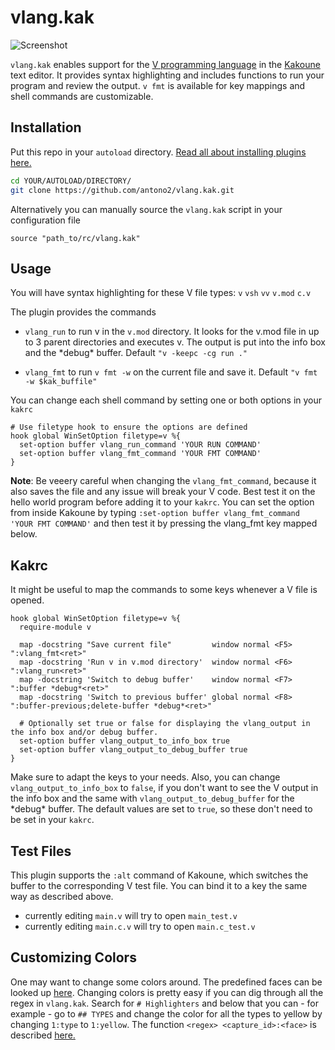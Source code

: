 



# vlang.kak
![Screenshot](https://i.imgur.com/uZ8lCAj.png)

`vlang.kak` enables support for the [V programming language](https://vlang.io/) in the [Kakoune](https://github.com/mawww/kakoune) text editor.
It provides syntax highlighting and includes functions to run your program and review the output.
`v fmt` is available for key mappings and shell commands are customizable.


## Installation

Put this repo in your `autoload` directory. [Read all about installing plugins here.](https://github.com/mawww/kakoune/wiki/Installing-Plugins)

```sh
cd YOUR/AUTOLOAD/DIRECTORY/
git clone https://github.com/antono2/vlang.kak.git
```
Alternatively you can manually source the `vlang.kak` script in your configuration file

```source "path_to/rc/vlang.kak"```


## Usage

You will have syntax highlighting for these V file types:
`v` `vsh` `vv` `v.mod` `c.v`

The plugin provides the commands
-  `vlang_run` to run v in the `v.mod` directory.
 It looks for the v.mod file in up to 3 parent directories and executes v.
 The output is put into the info box and the \*debug\* buffer.
 Default `"v -keepc -cg run ."`
 
- `vlang_fmt` to run `v fmt -w` on the current file and save it.
Default `"v fmt -w $kak_buffile"`

You can change each shell command by setting one or both options in your `kakrc`
```kak
# Use filetype hook to ensure the options are defined
hook global WinSetOption filetype=v %{
  set-option buffer vlang_run_command 'YOUR RUN COMMAND'
  set-option buffer vlang_fmt_command 'YOUR FMT COMMAND'
}
```
**Note**: Be veeery careful when changing the `vlang_fmt_command`, because it also saves the file and any issue will break your V code. Best test it on the hello world program before adding it to your `kakrc`.
You can set the option from inside Kakoune by typing
`:set-option buffer vlang_fmt_command 'YOUR FMT COMMAND'`
and then test it by pressing the vlang_fmt key mapped below.

## Kakrc

It might be useful to map the commands to some keys whenever a V file is opened.

```kak
hook global WinSetOption filetype=v %{
  require-module v
  
  map -docstring "Save current file"         window normal <F5> ":vlang_fmt<ret>"
  map -docstring 'Run v in v.mod directory'  window normal <F6> ":vlang_run<ret>"
  map -docstring 'Switch to debug buffer'    window normal <F7> ":buffer *debug*<ret>"
  map -docstring 'Switch to previous buffer' global normal <F8> ":buffer-previous;delete-buffer *debug*<ret>"
  
  # Optionally set true or false for displaying the vlang_output in the info box and/or debug buffer.
  set-option buffer vlang_output_to_info_box true
  set-option buffer vlang_output_to_debug_buffer true
}
```
Make sure to adapt the keys to your needs.
Also, you can change `vlang_output_to_info_box` to `false`, if you don't want to see the V output in the info box and the same with `vlang_output_to_debug_buffer` for the \*debug\* buffer. The default values are set to `true`, so these don't need to be set in your `kakrc`.

## Test Files
This plugin supports the `:alt` command of Kakoune, which switches the buffer to the corresponding V test file. You can bind it to a key the same way as described above.
-  currently editing `main.v` will try to open `main_test.v`
-  currently editing `main.c.v` will try to open `main.c_test.v`

## Customizing Colors
One may want to change some colors around. The predefined faces can be looked up [here](https://github.com/mawww/kakoune/blob/master/colors/default.kak).
Changing colors is pretty easy if you can dig through all the regex in `vlang.kak`. Search for `# Highlighters` and below that you can - for example - go to `## TYPES` and change the color for all the types to yellow by changing `1:type` to `1:yellow`. The function `<regex> <capture_id>:<face>` is described [here.](https://github.com/mawww/kakoune/blob/master/doc/pages/highlighters.asciidoc#general-highlighters)

